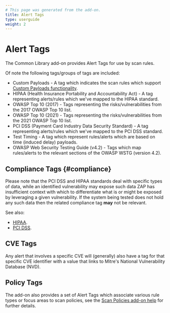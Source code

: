 ```yaml
---
# This page was generated from the add-on.
title: Alert Tags
type: userguide
weight: 2
---
```


# Alert Tags

The Common Library add-on provides Alert Tags for use by scan rules.


Of note the following tags/groups of tags are included:

* Custom Payloads - A tag which indicates the scan rules which support [Custom Payloads functionality](/docs/desktop/addons/custom-payloads/).
* HIPAA (Health Insurance Portability and Accountability Act) - A tag representing alerts/rules which we've mapped to the HIPAA standard.
* OWASP Top 10 (2017) - Tags representing the risks/vulnerabilities from the 2017 OWASP Top 10 list.
* OWASP Top 10 (2021) - Tags representing the risks/vulnerabilities from the 2021 OWASP Top 10 list.
* PCI DSS (Payment Card Industry Data Security Standard) - A tag representing alerts/rules which we've mapped to the PCI DSS standard.
* Test Timing - A tag which represent rules/alerts which are based on time (induced delay) payloads.
* OWASP Web Security Testing Guide (v4.2) - Tags which map rules/alerts to the relevant sections of the OWASP WSTG (version 4.2).

## Compliance Tags {#compliance}

Please note that the PCI DSS and HIPAA standards deal with specific types of data, while an identified vulnerability may expose such data ZAP has insufficient context with which to differentiate what is or might be exposed by leveraging a given vulnerability. If the system being tested does not hold any such data then the related compliance tag **may** not be relevant.


See also:  

* [HIPAA](https://www.hhs.gov/hipaa/for-professionals/privacy/laws-regulations/index.html).
* [PCI DSS](https://www.pcisecuritystandards.org/standards/pci-dss/).

## CVE Tags

Any alert that involves a specific CVE will (generally) also have a tag for that specific CVE identifier with a value that links to Mitre's National Vulnerability Database (NVD).

## Policy Tags

The add-on also provides a set of Alert Tags which associate various rule types or focus areas to scan policies, see the [Scan
Policies add-on help](/docs/desktop/addons/scan-policies/) for further details.

